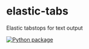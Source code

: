 # elastic-tabs

Elastic tabstops for text output

[![Python package](https://github.com/deffi/elastic-tabs/actions/workflows/python-package.yml/badge.svg)](https://github.com/deffi/elastic-tabs/actions/workflows/python-package.yml)
